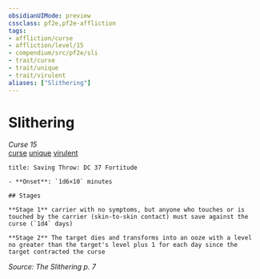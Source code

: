 ```yaml
---
obsidianUIMode: preview
cssclass: pf2e,pf2e-affliction
tags:
- affliction/curse
- affliction/level/15
- compendium/src/pf2e/sli
- trait/curse
- trait/unique
- trait/virulent
aliases: ["Slithering"]
---
```

# Slithering
*Curse 15*  
[curse](../../../rules/traits/curse.md)  [unique](../../../rules/traits/unique.md)  [virulent](../../../rules/traits/virulent.md)  

```ad-inline-affliction
title: Saving Throw: DC 37 Fortitude

- **Onset**: `1d6×10` minutes

## Stages

**Stage 1** carrier with no symptoms, but anyone who touches or is touched by the carrier (skin-to-skin contact) must save against the curse (`1d4` days)

**Stage 2** The target dies and transforms into an ooze with a level no greater than the target's level plus 1 for each day since the target contracted the curse
```

*Source: The Slithering p. 7*